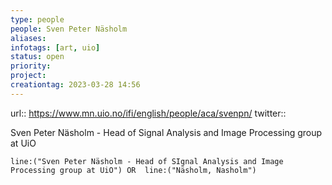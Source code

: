 ```yaml
---
type: people
people: Sven Peter Näsholm
aliases:
infotags: [art, uio]
status: open
priority: 
project: 
creationtag: 2023-03-28 14:56
---
```


url:: https://www.mn.uio.no/ifi/english/people/aca/svenpn/
twitter::

Sven Peter Näsholm - Head of Signal Analysis and Image Processing group at UiO

```query 
line:("Sven Peter Näsholm - Head of SIgnal Analysis and Image Processing group at UiO") OR  line:("Näsholm, Nasholm") 
```